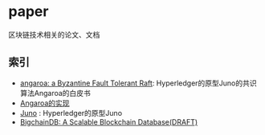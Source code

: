 # paper
区块链技术相关的论文、文档

## 索引
* [angaroa: a Byzantine Fault Tolerant Raft](https://github.com/blockchain-university/paper/blob/master/copeland_zhong.pdf): Hyperledger的原型Juno的共识算法Angaroa的白皮书
* [Angaroa的实现](https://github.com/chrisnc/tangaroa) 
* [Juno](https://github.com/blockchain-university/juno) : Hyperledger的原型Juno
* [BigchainDB: A Scalable Blockchain Database(DRAFT)](http://github.com/blockchain-university/paper/blob/master/bigchaindb-whitepaper.pdf)
